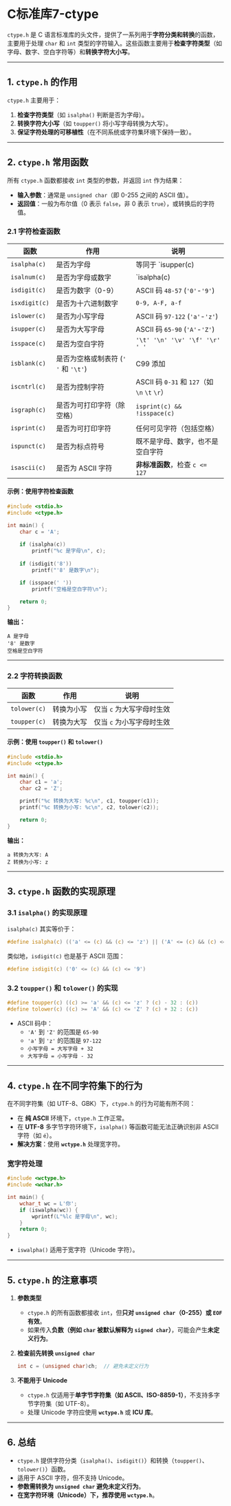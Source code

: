 # C标准库7-ctype

`ctype.h` 是 C 语言标准库的头文件，提供了一系列用于**字符分类和转换**的函数，主要用于处理 `char` 和 `int` 类型的字符输入。这些函数主要用于**检查字符类型**（如字母、数字、空白字符等）和**转换字符大小写**。

---

## **1. `ctype.h` 的作用**
`ctype.h` 主要用于：
1. **检查字符类型**（如 `isalpha()` 判断是否为字母）。
2. **转换字符大小写**（如 `toupper()` 将小写字母转换为大写）。
3. **保证字符处理的可移植性**（在不同系统或字符集环境下保持一致）。

---

## **2. `ctype.h` 常用函数**
所有 `ctype.h` 函数都接收 `int` 类型的参数，并返回 `int` 作为结果：
- **输入参数**：通常是 `unsigned char`（即 0-255 之间的 ASCII 值）。
- **返回值**：一般为布尔值（0 表示 `false`，非 0 表示 `true`），或转换后的字符值。

### **2.1 字符检查函数**
| 函数 | 作用 | 说明 |
|------|------|------|
| `isalpha(c)` | 是否为字母 | 等同于 `isupper(c) || islower(c)` |
| `isalnum(c)` | 是否为字母或数字 | `isalpha(c) || isdigit(c)` |
| `isdigit(c)` | 是否为数字（0-9） | ASCII 码 `48-57` (`'0'`-`'9'`) |
| `isxdigit(c)` | 是否为十六进制数字 | `0-9, A-F, a-f` |
| `islower(c)` | 是否为小写字母 | ASCII 码 `97-122` (`'a'`-`'z'`) |
| `isupper(c)` | 是否为大写字母 | ASCII 码 `65-90` (`'A'`-`'Z'`) |
| `isspace(c)` | 是否为空白字符 | `'\t' '\n' '\v' '\f' '\r' ' '` |
| `isblank(c)` | 是否为空格或制表符 (`' '` 和 `'\t'`) | C99 添加 |
| `iscntrl(c)` | 是否为控制字符 | ASCII 码 `0-31` 和 `127`（如 `\n` `\t` `\r`） |
| `isgraph(c)` | 是否为可打印字符（除空格） | `isprint(c) && !isspace(c)` |
| `isprint(c)` | 是否为可打印字符 | 任何可见字符（包括空格） |
| `ispunct(c)` | 是否为标点符号 | 既不是字母、数字，也不是空白字符 |
| `isascii(c)` | 是否为 ASCII 字符 | **非标准函数**，检查 `c <= 127` |

#### **示例：使用字符检查函数**
```c
#include <stdio.h>
#include <ctype.h>

int main() {
    char c = 'A';
    
    if (isalpha(c))
        printf("%c 是字母\n", c);
    
    if (isdigit('8'))
        printf("'8' 是数字\n");

    if (isspace(' '))
        printf("空格是空白字符\n");

    return 0;
}
```
**输出：**
```
A 是字母
'8' 是数字
空格是空白字符
```

---

### **2.2 字符转换函数**
| 函数 | 作用 | 说明 |
|------|------|------|
| `tolower(c)` | 转换为小写 | 仅当 `c` 为大写字母时生效 |
| `toupper(c)` | 转换为大写 | 仅当 `c` 为小写字母时生效 |

#### **示例：使用 `toupper()` 和 `tolower()`**
```c
#include <stdio.h>
#include <ctype.h>

int main() {
    char c1 = 'a';
    char c2 = 'Z';

    printf("%c 转换为大写: %c\n", c1, toupper(c1));
    printf("%c 转换为小写: %c\n", c2, tolower(c2));

    return 0;
}
```
**输出：**
```
a 转换为大写: A
Z 转换为小写: z
```

---

## **3. `ctype.h` 函数的实现原理**
### **3.1 `isalpha()` 的实现原理**
`isalpha(c)` 其实等价于：
```c
#define isalpha(c) (('a' <= (c) && (c) <= 'z') || ('A' <= (c) && (c) <= 'Z'))
```
类似地，`isdigit(c)` 也是基于 ASCII 范围：
```c
#define isdigit(c) ('0' <= (c) && (c) <= '9')
```

### **3.2 `toupper()` 和 `tolower()` 的实现**
```c
#define toupper(c) ((c) >= 'a' && (c) <= 'z' ? (c) - 32 : (c))
#define tolower(c) ((c) >= 'A' && (c) <= 'Z' ? (c) + 32 : (c))
```
- ASCII 码中：
  - `'A'` 到 `'Z'` 的范围是 `65-90`
  - `'a'` 到 `'z'` 的范围是 `97-122`
  - `小写字母 = 大写字母 + 32`
  - `大写字母 = 小写字母 - 32`

---

## **4. `ctype.h` 在不同字符集下的行为**
在不同字符集（如 UTF-8、GBK）下，`ctype.h` 的行为可能有所不同：
- 在 **纯 ASCII** 环境下，`ctype.h` 工作正常。
- 在 **UTF-8** 多字节字符环境下，`isalpha()` 等函数可能无法正确识别非 ASCII 字符（如 `é`）。
- **解决方案**：使用 **`wctype.h`** 处理宽字符。

### **宽字符处理**
```c
#include <wctype.h>
#include <wchar.h>

int main() {
    wchar_t wc = L'你';
    if (iswalpha(wc)) {
        wprintf(L"%lc 是字母\n", wc);
    }
    return 0;
}
```
- `iswalpha()` 适用于宽字符（Unicode 字符）。

---

## **5. `ctype.h` 的注意事项**
1. **参数类型**
   - `ctype.h` 的所有函数都接收 `int`，但**只对 `unsigned char`（0-255）或 `EOF` 有效**。
   - 如果传入**负数（例如 `char` 被默认解释为 `signed char`）**，可能会产生**未定义行为**。

2. **检查前先转换 `unsigned char`**
   ```c
   int c = (unsigned char)ch;  // 避免未定义行为
   ```

3. **不能用于 Unicode**
   - `ctype.h` 仅适用于**单字节字符集（如 ASCII、ISO-8859-1）**，不支持多字节字符集（如 UTF-8）。
   - 处理 Unicode 字符应使用 **`wctype.h`** 或 **ICU 库**。

---

## **6. 总结**
- `ctype.h` 提供字符分类（`isalpha()`、`isdigit()`）和转换（`toupper()`、`tolower()`）函数。
- 适用于 ASCII 字符，但不支持 Unicode。
- **参数需转换为 `unsigned char` 避免未定义行为**。
- **在宽字符环境（Unicode）下，推荐使用 `wctype.h`**。
